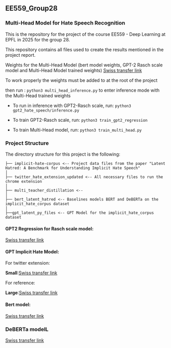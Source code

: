 ## EE559_Group28

### Multi-Head Model for Hate Speech Recognition

This is the repository for the project of the course EE559 - Deep Learning at EPFL in 2025 for the group 28.

This repository contains all files used to create the results mentioned in the project report. 

Weights for the Multi-Head Model (bert model weights, GPT-2 Rasch scale model and Multi-Head Model trained weights)
[Swiss transfer link](https://www.swisstransfer.com/d/64d5427c-63ee-4bdd-ba31-fe343f1d409b)

To work properly the weights must be added to at the root of the project

then run : 
`python3 multi_head_inference.py` to enter inference mode with the Multi-Head trained weights

- To run in inference with GPT2-Rasch scale, run:
`python3 gpt2_hate_speech/inference.py`

- To train GPT2-Rasch scale, run:
`python3 train_gpt2_regression`

- To train Multi-Head model, run:
`python3 train_multi_head.py` 



### Project Structure

The directory structure for this project is the following:

```
├── implicit-hate-corpus <-- Project data files from the paper "Latent Hatred: A Benchmark for Understanding Implicit Hate Speech" 
│ 
├── twitter_hate_extension_updated <-- All necessary files to run the chrome extension
│
├── multi_teacher_distillation <-- 
│
├── bert_latent_hatred <-- Baselines models BERT and DeBERTa on the implicit_hate_corpus dataset
│
├──gpt_latent_py_files <-- GPT Model for the implicit_hate_corpus dataset
```

#### GPT2 Regression for Rasch scale model:

[Swiss transfer link](https://www.swisstransfer.com/d/30e38139-bb15-45c7-b0be-cc02d44ba79a)


#### GPT Implicit Hate Model:

For twitter extension:

**Small**:[Swiss transfer link](https://www.swisstransfer.com/d/1dc8448b-50c7-4a66-882b-78b8e1b3f938)

For reference:

**Large**:[Swiss transfer link](https://www.swisstransfer.com/d/bc9c2a00-9ec9-4996-8b25-fa2e890ecbe7)


#### Bert model:
[Swiss transfer link](https://www.swisstransfer.com/d/e9ae2ef0-f406-4d08-91a4-39344d89d5b8)

### DeBERTa modelL

[Swiss transfer link](https://www.swisstransfer.com/d/ad4e9e6e-8ee6-446c-8f79-6bc7884b3dea)
